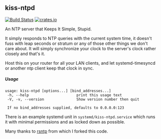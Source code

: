 kiss-ntpd
---------

[![Build Status](https://ci.moparisthe.best/job/moparisthebest/job/kiss-ntpd/job/master/badge/icon%3Fstyle=plastic)](https://ci.moparisthe.best/job/moparisthebest/job/kiss-ntpd/job/master/)
[![crates.io](https://img.shields.io/crates/v/kiss-ntpd.svg)](https://crates.io/crates/kiss-ntpd)

An NTP server that Keeps It Simple, Stupid.

It simply responds to NTP queries with the current system time, it doesn't fuss with 
leap seconds or stratum or any of those other things we don't care about.  It will
simply synchronize your clock to the server's clock rather closely and that's it.

Host this on your router for all your LAN clients, and let systemd-timesyncd or another
ntp client keep that clock in sync.

##### Usage

```
usage: kiss-ntpd [options...] [bind_addresses...]
 -h, --help                      print this usage text
 -V, -v, --version               Show version number then quit

 If no bind_addresses supplied, defaults to 0.0.0.0:123
```

There is an example systemd unit in `systemd/kiss-ntpd.service` which runs it with minimal permissions
and as locked down as possible.

Many thanks to [rsntp](https://github.com/mlichvar/rsntp) from which I forked this code.
